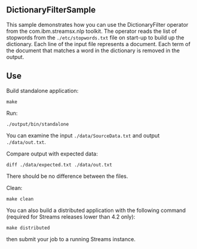 ## DictionaryFilterSample

This sample demonstrates how you can use the DictionaryFilter operator from the com.ibm.streamsx.nlp toolkit.
The operator reads the list of stopwords from the `./etc/stopwords.txt` file on start-up to build up the dictionary.
Each line of the input file represents a document. Each term of the document that matches a word in the dictionary is removed in the output.

## Use

Build standalone application:

`make`

Run:

`./output/bin/standalone`

You can examine the input `./data/SourceData.txt` and output `./data/out.txt`.

Compare output with expected data:

`diff ./data/expected.txt ./data/out.txt`

There should be no difference between the files.

Clean:

`make clean`

You can also build a distributed application with the following command (required for Streams releases lower than 4.2 only):

`make distributed`

then submit your job to a running Streams instance.
